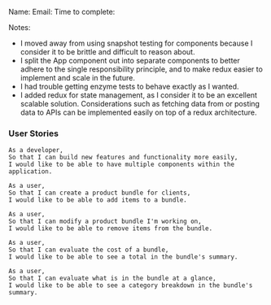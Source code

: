 Name: 
Email: 
Time to complete: 

Notes:

- I moved away from using snapshot testing for components because I consider it to be brittle and difficult to reason about.
- I split the App component out into separate components to better adhere to the single responsibility principle, and to make redux easier to implement and scale in the future.
- I had trouble getting enzyme tests to behave exactly as I wanted.
- I added redux for state management, as I consider it to be an excellent scalable solution. Considerations such as fetching data from or posting data to APIs can be implemented easily on top of a redux architecture. 

### User Stories
```
As a developer,
So that I can build new features and functionality more easily,
I would like to be able to have multiple components within the application.
```
```
As a user,
So that I can create a product bundle for clients,
I would like to be able to add items to a bundle. 
```
```
As a user,
So that I can modify a product bundle I'm working on,
I would like to be able to remove items from the bundle.
```
```
As a user,
So that I can evaluate the cost of a bundle,
I would like to be able to see a total in the bundle's summary.
```
```
As a user,
So that I can evaluate what is in the bundle at a glance,
I would like to be able to see a category breakdown in the bundle's summary.
```